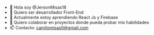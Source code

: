 - 👋 Hola soy @JersonMisas18
- 👀 Quiero ser desarrollador Front-End
- 🌱 Actualmente estoy aprendiendo React Js y Firebase
- 💞️ Quiero colaborar en proyectos donde pueda probar mis habilidades
- 📫 Contacto: camilomisas0@gmail.com
<!---
JersonMisas18/JersonMisas18 is a ✨ special ✨ repository because its `README.md` (this file) appears on your GitHub profile.
You can click the Preview link to take a look at your changes.
--->
